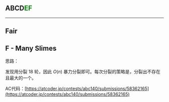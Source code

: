 ## ABCD<font color=green>EF</font>

---

## Fair

## F - Many Slimes

思路：

发现用分裂 18 轮，因此 $O(n)$ 暴力分裂即可。每次分裂的策略是，分裂出不存在且最大的一个。

AC代码：[https://atcoder.jp/contests/abc140/submissions/58362165](https://atcoder.jp/contests/abc140/submissions/58362165)